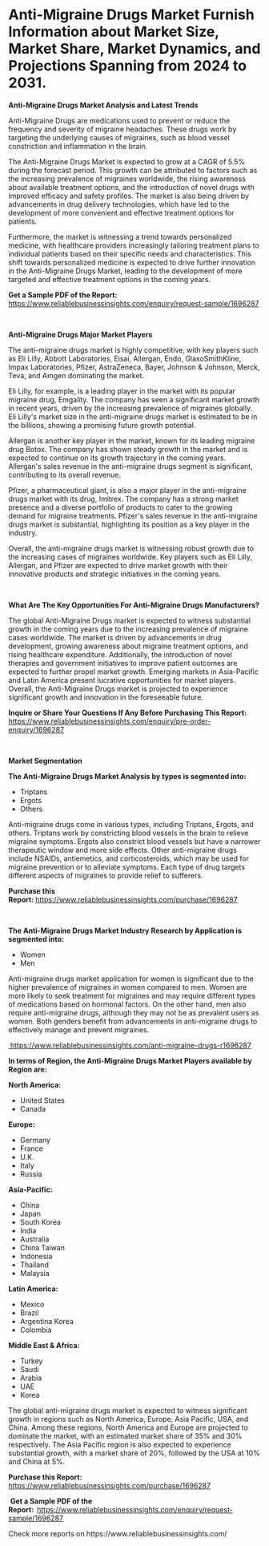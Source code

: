 <p><h1>Anti-Migraine Drugs Market Furnish Information about Market Size, Market Share, Market Dynamics, and Projections Spanning from 2024 to 2031.</h1></p><p><strong>Anti-Migraine Drugs Market Analysis and Latest Trends</strong></p>
<p><p>Anti-Migraine Drugs are medications used to prevent or reduce the frequency and severity of migraine headaches. These drugs work by targeting the underlying causes of migraines, such as blood vessel constriction and inflammation in the brain.</p><p>The Anti-Migraine Drugs Market is expected to grow at a CAGR of 5.5% during the forecast period. This growth can be attributed to factors such as the increasing prevalence of migraines worldwide, the rising awareness about available treatment options, and the introduction of novel drugs with improved efficacy and safety profiles. The market is also being driven by advancements in drug delivery technologies, which have led to the development of more convenient and effective treatment options for patients.</p><p>Furthermore, the market is witnessing a trend towards personalized medicine, with healthcare providers increasingly tailoring treatment plans to individual patients based on their specific needs and characteristics. This shift towards personalized medicine is expected to drive further innovation in the Anti-Migraine Drugs Market, leading to the development of more targeted and effective treatment options in the coming years.</p></p>
<p><strong>Get a Sample PDF of the Report:&nbsp;</strong> <a href="https://www.reliablebusinessinsights.com/enquiry/request-sample/1696287">https://www.reliablebusinessinsights.com/enquiry/request-sample/1696287</a></p>
<p>&nbsp;</p>
<p><strong>Anti-Migraine Drugs Major Market Players</strong></p>
<p><p>The anti-migraine drugs market is highly competitive, with key players such as Eli Lilly, Abbott Laboratories, Eisai, Allergan, Endo, GlaxoSmithKline, Impax Laboratories, Pfizer, AstraZeneca, Bayer, Johnson & Johnson, Merck, Teva, and Amgen dominating the market.</p><p>Eli Lilly, for example, is a leading player in the market with its popular migraine drug, Emgality. The company has seen a significant market growth in recent years, driven by the increasing prevalence of migraines globally. Eli Lilly's market size in the anti-migraine drugs market is estimated to be in the billions, showing a promising future growth potential.</p><p>Allergan is another key player in the market, known for its leading migraine drug Botox. The company has shown steady growth in the market and is expected to continue on its growth trajectory in the coming years. Allergan's sales revenue in the anti-migraine drugs segment is significant, contributing to its overall revenue.</p><p>Pfizer, a pharmaceutical giant, is also a major player in the anti-migraine drugs market with its drug, Imitrex. The company has a strong market presence and a diverse portfolio of products to cater to the growing demand for migraine treatments. Pfizer's sales revenue in the anti-migraine drugs market is substantial, highlighting its position as a key player in the industry.</p><p>Overall, the anti-migraine drugs market is witnessing robust growth due to the increasing cases of migraines worldwide. Key players such as Eli Lilly, Allergan, and Pfizer are expected to drive market growth with their innovative products and strategic initiatives in the coming years.</p></p>
<p>&nbsp;</p>
<p><strong>What Are The Key Opportunities For Anti-Migraine Drugs Manufacturers?</strong></p>
<p><p>The global Anti-Migraine Drugs market is expected to witness substantial growth in the coming years due to the increasing prevalence of migraine cases worldwide. The market is driven by advancements in drug development, growing awareness about migraine treatment options, and rising healthcare expenditure. Additionally, the introduction of novel therapies and government initiatives to improve patient outcomes are expected to further propel market growth. Emerging markets in Asia-Pacific and Latin America present lucrative opportunities for market players. Overall, the Anti-Migraine Drugs market is projected to experience significant growth and innovation in the foreseeable future.</p></p>
<p><strong>Inquire or Share Your Questions If Any Before Purchasing This Report:</strong> <a href="https://www.reliablebusinessinsights.com/enquiry/pre-order-enquiry/1696287">https://www.reliablebusinessinsights.com/enquiry/pre-order-enquiry/1696287</a></p>
<p>&nbsp;</p>
<p><strong>Market Segmentation</strong></p>
<p><strong>The Anti-Migraine Drugs Market Analysis by types is segmented into:</strong></p>
<p><ul><li>Triptans</li><li>Ergots</li><li>Others</li></ul></p>
<p><p>Anti-migraine drugs come in various types, including Triptans, Ergots, and others. Triptans work by constricting blood vessels in the brain to relieve migraine symptoms. Ergots also constrict blood vessels but have a narrower therapeutic window and more side effects. Other anti-migraine drugs include NSAIDs, antiemetics, and corticosteroids, which may be used for migraine prevention or to alleviate symptoms. Each type of drug targets different aspects of migraines to provide relief to sufferers.</p></p>
<p><strong>Purchase this Report:&nbsp;</strong><a href="https://www.reliablebusinessinsights.com/purchase/1696287">https://www.reliablebusinessinsights.com/purchase/1696287</a></p>
<p>&nbsp;</p>
<p><strong>The Anti-Migraine Drugs Market Industry Research by Application is segmented into:</strong></p>
<p><ul><li>Women</li><li>Men</li></ul></p>
<p><p>Anti-migraine drugs market application for women is significant due to the higher prevalence of migraines in women compared to men. Women are more likely to seek treatment for migraines and may require different types of medications based on hormonal factors. On the other hand, men also require anti-migraine drugs, although they may not be as prevalent users as women. Both genders benefit from advancements in anti-migraine drugs to effectively manage and prevent migraines.</p></p>
<p><a href="https://www.reliablebusinessinsights.com/anti-migraine-drugs-r1696287">&nbsp;https://www.reliablebusinessinsights.com/anti-migraine-drugs-r1696287</a></p>
<p><strong>In terms of Region, the Anti-Migraine Drugs Market Players available by Region are:</strong></p>
<p>
    <p> <strong> North America: </strong>
        <ul>
            <li>United States</li>
            <li>Canada</li>
        </ul>
        </p> 
    <p> <strong> Europe: </strong>
        <ul>
            <li>Germany</li>
            <li>France</li>
            <li>U.K.</li>
            <li>Italy</li>
            <li>Russia</li>
        </ul>
        </p> 
    <p> <strong> Asia-Pacific: </strong>
        <ul>
            <li>China</li>
            <li>Japan</li>
            <li>South Korea</li>
            <li>India</li>
            <li>Australia</li>
            <li>China Taiwan</li>
            <li>Indonesia</li>
            <li>Thailand</li>
            <li>Malaysia</li>
        </ul>
        </p> 
    <p> <strong> Latin America: </strong>
        <ul>
            <li>Mexico</li>
            <li>Brazil</li>
            <li>Argentina Korea</li>
            <li>Colombia</li>
        </ul>
        </p> 
    <p> <strong> Middle East & Africa: </strong>
        <ul>
            <li>Turkey</li>
            <li>Saudi</li>
            <li>Arabia</li>
            <li>UAE</li>
            <li>Korea</li>
        </ul>
    </p>
    </p>
<p><p>The global anti-migraine drugs market is expected to witness significant growth in regions such as North America, Europe, Asia Pacific, USA, and China. Among these regions, North America and Europe are projected to dominate the market, with an estimated market share of 35% and 30% respectively. The Asia Pacific region is also expected to experience substantial growth, with a market share of 20%, followed by the USA at 10% and China at 5%.</p></p>
<p><strong>Purchase this Report: </strong><a href="https://www.reliablebusinessinsights.com/purchase/1696287">https://www.reliablebusinessinsights.com/purchase/1696287</a></p>
<p>&nbsp;<strong>Get a Sample PDF of the Report:&nbsp;&nbsp;</strong><a href="https://www.reliablebusinessinsights.com/enquiry/request-sample/1696287">https://www.reliablebusinessinsights.com/enquiry/request-sample/1696287</a></p>
<p><strong></strong></p>
<p>Check more reports on https://www.reliablebusinessinsights.com/</p>